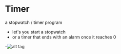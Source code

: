 Timer
=====

a stopwatch / timer program

- let's you start a stopwatch
- or a timer that ends with an alarm once it reaches 0

-![alt tag](https://raw.github.com/dragon5689/Timer/master/Timer.png)

